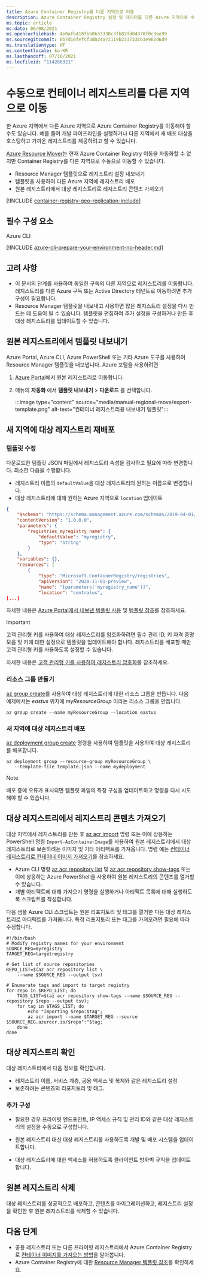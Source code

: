 ```yaml
---
title: Azure Container Registry를 다른 지역으로 이동
description: Azure Container Registry 설정 및 데이터를 다른 Azure 지역으로 수동으로 이동합니다.
ms.topic: article
ms.date: 06/08/2021
ms.openlocfilehash: 4e0afb418fbb0b33330c3fb82fd04370f0c3ee99
ms.sourcegitcommit: 8b7d16fefcf3d024a72119b233733cb3e962d6d9
ms.translationtype: HT
ms.contentlocale: ko-KR
ms.lasthandoff: 07/16/2021
ms.locfileid: "114286321"
---
```

# <a name="manually-move-a-container-registry-to-another-region"></a>수동으로 컨테이너 레지스트리를 다른 지역으로 이동

한 Azure 지역에서 다른 Azure 지역으로 Azure Container Registry를 이동해야 할 수도 있습니다. 예를 들어 개발 파이프라인을 실행하거나 다른 지역에서 새 배포 대상을 호스팅하고 가까운 레지스트리를 제공하려고 할 수 있습니다.

[Azure Resource Mover](../resource-mover/overview.md)는 현재 Azure Container Registry 이동을 자동화할 수 없지만 Container Registry를 다른 지역으로 수동으로 이동할 수 있습니다.

* Resource Manager 템플릿으로 레지스트리 설정 내보내기
* 템플릿을 사용하여 다른 Azure 지역에 레지스트리 배포
* 원본 레지스트리에서 대상 레지스트리로 레지스트리 콘텐츠 가져오기


[!INCLUDE [container-registry-geo-replication-include](../../includes/container-registry-geo-replication-include.md)]

## <a name="prerequisites"></a>필수 구성 요소

Azure CLI

[!INCLUDE [azure-cli-prepare-your-environment-no-header.md](../../includes/azure-cli-prepare-your-environment-no-header.md)]

## <a name="considerations"></a>고려 사항

* 이 문서의 단계를 사용하여 동일한 구독의 다른 지역으로 레지스트리를 이동합니다. 레지스트리를 다른 Azure 구독 또는 Active Directory 테넌트로 이동하려면 추가 구성이 필요합니다. 
* Resource Manager 템플릿을 내보내고 사용하면 많은 레지스트리 설정을 다시 만드는 데 도움이 될 수 있습니다. 템플릿을 편집하여 추가 설정을 구성하거나 만든 후 대상 레지스트리를 업데이트할 수 있습니다.

## <a name="export-template-from-source-registry"></a>원본 레지스트리에서 템플릿 내보내기 

Azure Portal, Azure CLI, Azure PowerShell 또는 기타 Azure 도구를 사용하여 Resource Manager 템플릿을 내보냅니다. Azure 포털을 사용하려면

1. [Azure Portal](https://portal.azure.com)에서 원본 레지스트리로 이동합니다.
1. 메뉴의 **자동화** 에서 **템플릿 내보내기** > **다운로드** 를 선택합니다.

    :::image type="content" source="media/manual-regional-move/export-template.png" alt-text="컨테이너 레지스트리용 내보내기 템플릿":::

## <a name="redeploy-target-registry-in-new-region"></a>새 지역에 대상 레지스트리 재배포

### <a name="modify-template"></a>템플릿 수정

다운로드한 템플릿 JSON 파일에서 레지스트리 속성을 검사하고 필요에 따라 변경합니다. 최소한 다음을 수행합니다.

* 레지스트리 이름의 `defaultValue`을 대상 레지스트리의 원하는 이름으로 변경합니다.
* 대상 레지스트리에 대해 원하는 Azure 지역으로 `location` 업데이트

```json
{
    "$schema": "https://schema.management.azure.com/schemas/2019-04-01/deploymentTemplate.json#",
    "contentVersion": "1.0.0.0",
    "parameters": {
        "registries_myregistry_name": {
            "defaultValue": "myregistry",
            "type": "String"
        }
    },
    "variables": {},
    "resources": [
        {
            "type": "Microsoft.ContainerRegistry/registries",
            "apiVersion": "2020-11-01-preview",
            "name": "[parameters('myregistry_name')]",
            "location": "centralus",
[...]
```

자세한 내용은 [Azure Portal에서 내보낸 템플릿 사용](../azure-resource-manager/templates/template-tutorial-export-template.md) 및 [템플릿 참조](/azure/templates/microsoft.containerregistry/registries)를 참조하세요.

> [!IMPORTANT]
> 고객 관리형 키를 사용하여 대상 레지스트리를 암호화하려면 필수 관리 ID, 키 자격 증명 모음 및 키에 대한 설정으로 템플릿을 업데이트해야 합니다. 레지스트리를 배포할 때만 고객 관리형 키를 사용하도록 설정할 수 있습니다.
> 
> 자세한 내용은 [고객 관리형 키를 사용하여 레지스트리 암호화](./container-registry-customer-managed-keys.md#enable-customer-managed-key---template)를 참조하세요.

### <a name="create-resource-group"></a>리소스 그룹 만들기 

[az group create](/cli/azure/group#az_group_create)를 사용하여 대상 레지스트리에 대한 리소스 그룹을 만듭니다. 다음 예제에서는 *eastus* 위치에 *myResourceGroup* 이라는 리소스 그룹을 만듭니다. 

```azurecli
az group create --name myResourceGroup --location eastus
```

### <a name="deploy-target-registry-in-new-region"></a>새 지역에 대상 레지스트리 배포

[az deployment group create](/cli/azure/deployment/group#az_deployment_group_create) 명령을 사용하여 템플릿을 사용하여 대상 레지스트리를 배포합니다.

```azurecli
az deployment group --resource-group myResourceGroup \
   --template-file template.json --name mydeployment
```

> [!NOTE]
> 배포 중에 오류가 표시되면 템플릿 파일의 특정 구성을 업데이트하고 명령을 다시 시도해야 할 수 있습니다.

## <a name="import-registry-content-in-target-registry"></a>대상 레지스트리에서 레지스트리 콘텐츠 가져오기

대상 지역에서 레지스트리를 만든 후 [az acr import](/cli/azure/acr#az_acr_import) 명령 또는 이에 상응하는 PowerShell 명령 `Import-AzContainerImage`를 사용하여 원본 레지스트리에서 대상 레지스트리로 보존하려는 이미지 및 기타 아티팩트를 가져옵니다. 명령 예는 [컨테이너 레지스트리로 컨테이너 이미지 가져오기](container-registry-import-images.md)를 참조하세요.

* Azure CLI 명령 [az acr repository list](/cli/azure/acr/repository#az_acr_repository_list) 및 [az acr repository show-tags](/cli/azure/acr/repository#az_acr_repository_show_tags) 또는 이에 상응하는 Azure PowerShell을 사용하여 원본 레지스트리의 콘텐츠를 열거할 수 있습니다.
* 개별 아티팩트에 대해 가져오기 명령을 실행하거나 아티팩트 목록에 대해 실행하도록 스크립트를 작성합니다.

다음 샘플 Azure CLI 스크립트는 원본 리포지토리 및 태그를 열거한 다음 대상 레지스트리로 아티팩트를 가져옵니다. 특정 리포지토리 또는 태그를 가져오려면 필요에 따라 수정합니다.

```azurecli
#!/bin/bash
# Modify registry names for your environment
SOURCE_REG=myregistry
TARGET_REG=targetregistry

# Get list of source repositories
REPO_LIST=$(az acr repository list \
    --name $SOURCE_REG --output tsv)

# Enumerate tags and import to target registry
for repo in $REPO_LIST; do
    TAGS_LIST=$(az acr repository show-tags --name $SOURCE_REG --repository $repo --output tsv);
    for tag in $TAGS_LIST; do
        echo "Importing $repo:$tag";
        az acr import --name $TARGET_REG --source $SOURCE_REG.azurecr.io/$repo":"$tag;
    done
done
```

## <a name="verify-target-registry"></a>대상 레지스트리 확인

대상 레지스트리에서 다음 정보를 확인합니다.

* 레지스트리 이름, 서비스 계층, 공용 액세스 및 복제와 같은 레지스트리 설정
* 보존하려는 콘텐츠의 리포지토리 및 태그.


### <a name="additional-configuration"></a>추가 구성

* 필요한 경우 프라이빗 엔드포인트, IP 액세스 규칙 및 관리 ID와 같은 대상 레지스트리의 설정을 수동으로 구성합니다.

* 원본 레지스트리 대신 대상 레지스트리를 사용하도록 개발 및 배포 시스템을 업데이트합니다.

* 대상 레지스트리에 대한 액세스를 허용하도록 클라이언트 방화벽 규칙을 업데이트합니다.

## <a name="delete-original-registry"></a>원본 레지스트리 삭제

대상 레지스트리를 성공적으로 배포하고, 콘텐츠를 마이그레이션하고, 레지스트리 설정을 확인한 후 원본 레지스트리를 삭제할 수 있습니다.

## <a name="next-steps"></a>다음 단계

* 공용 레지스트리 또는 다른 프라이빗 레지스트리에서 Azure Container Registry로 [컨테이너 이미지를 가져오는 방법](container-registry-import-images.md)을 알아봅니다. 
* Azure Container Registry에 대한 [Resource Manager 템플릿 참조](/azure/templates/microsoft.containerregistry/registries)를 확인하세요.